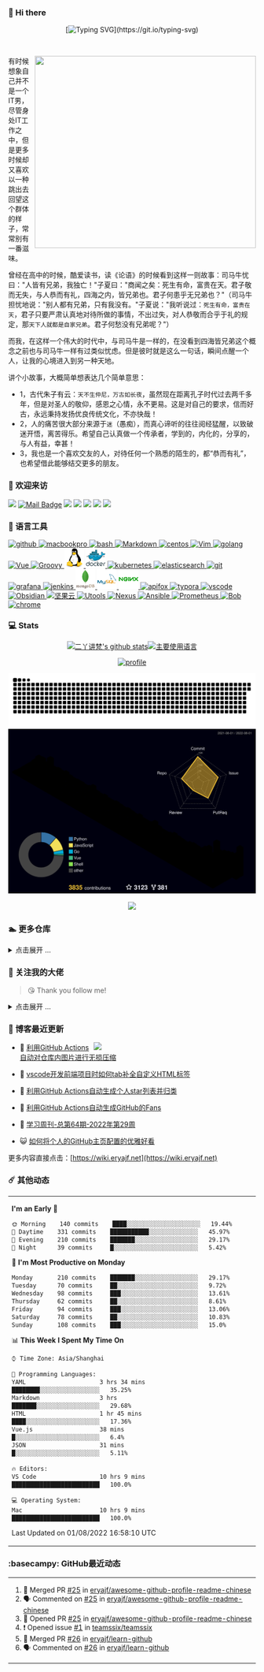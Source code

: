 ### 👋 Hi there

<div align="center">

[![Typing SVG](https://readme-typing-svg.herokuapp.com?font=Handlee&center=true&vCenter=true&width=500&height=60&lines=The+traveler+often+arrives%2C+and+the+doer+often+succeeds.)](https://git.io/typing-svg)



<img src="https://camo.githubusercontent.com/82291b0fe831bfc6781e07fc5090cbd0a8b912bb8b8d4fec0696c881834f81ac/68747470733a2f2f70726f626f742e6d656469612f394575424971676170492e676966"
width="800"  height="3">

</div>

<img align='right' src="https://github.com/eryajf/tu/blob/main/img/image_20220626_200153.gif?raw=true" width="450" height="390" />

有时候想象自己并不是一个IT男，尽管身处IT工作之中，但是更多时候却又喜欢以一种跳出去回望这个群体的样子，常常别有一番滋味。

曾经在高中的时候，酷爱读书，读《论语》的时候看到这样一则故事：司马牛忧曰："人皆有兄弟，我独亡！"子夏曰："商闻之矣：死生有命，富贵在天。君子敬而无失，与人恭而有礼，四海之内，皆兄弟也。君子何患乎无兄弟也？"（司马牛担忧地说："别人都有兄弟，只有我没有。"子夏说："我听说过：`死生有命，富贵在天`，君子只要严肃认真地对待所做的事情，不出过失，对人恭敬而合乎于礼的规定，那`天下人就都是自家兄弟`。君子何愁没有兄弟呢？"）

而我，在这样一个伟大的时代中，与司马牛是一样的，在没看到四海皆兄弟这个概念之前也与司马牛一样有过类似忧虑。但是彼时就是这么一句话，瞬间点醒一个人，让我的心境进入到另一种天地。

讲个小故事，大概简单想表达几个简单意思：

- 1，古代朱子有云：`天不生仲尼，万古如长夜`，虽然现在距离孔子时代过去两千多年，但是对圣人的敬仰，感恩之心情，永不更易。这是对自己的要求，信而好古，永远秉持发扬优良传统文化，不亦快哉！
- 2，人的痛苦很大部分来源于`迷`（愚痴），而真心谛听的往往阅经猛醒，以致破迷开悟，离苦得乐。希望自己认真做一个传承者，学到的，内化的，分享的，与人有益，幸甚！
- 3，我也是一个喜欢交友的人，对待任何一个熟悉的陌生的，都“恭而有礼”，也希望借此能够结交更多的朋友。

### 🤗 欢迎来访


[![](https://visitor-badge.laobi.icu/badge?page_id=eryajf.eryajf)](https://visitor-badge.laobi.icu/badge?page_id=eryajf.eryajf)
[![Mail Badge](https://img.shields.io/badge/-eryajf@163.com-c14438?style=flat&logo=Gmail&logoColor=white&link=mailto:eryajf@163.com)](mailto:eryajf@163.com)
[![](https://img.shields.io/github/stars/eryajf?color=fefb7b&logo=Undertale)](https://github-readme-stats.vercel.app/api?username=eryajf&hide_title=false&hide_border=true&show_icons=true&include_all_commits=true&line_height=20&bg_color=0,EC6C6C,FFD479,FFFC79,73FA79&theme=graywhite&locale=cn)
[![](https://img.shields.io/github/followers/eryajf?color=27da6b&logo=Handshake)](https://github.com/eryajf?tab=followers)
[![](https://img.shields.io/badge/%E5%85%AC%E4%BC%97%E5%8F%B7-%E8%BF%90%E7%BB%B4%E8%89%BA%E6%9C%AF-71f9fe?logo=WeChat)](https://tva4.sinaimg.cn/large/008k1Yt0ly1h4nmsb1pgzj32n00yo154.jpg)
[![](https://img.shields.io/badge/%E5%8D%9A%E5%AE%A2-%E4%BA%8C%E4%B8%AB%E8%AE%B2%E6%A2%B5-d7b1bf?logo=Blogger)](https://wiki.eryajf.net)
[![](https://img.shields.io/badge/Awesome-MyStarList-c780fa?logo=Awesome-Lists)](https://github.com/eryajf/awesome-stars-eryajf#readme)


### 🧰 语言工具


<a href="https://github.com" target="_blank"> <img src="https://cdn.jsdelivr.net/gh/devicons/devicon/icons/github/github-original.svg" alt="github" width="40" height="40"/> </a><a href="https://apple.com" target="_blank"> <img src="https://cdn.jsdelivr.net/gh/devicons/devicon/icons/apple/apple-original.svg" alt="macbookpro" width="40" height="40"/> </a><a href="https://www.gnu.org/software/bash/" target="_blank"> <img src="https://www.vectorlogo.zone/logos/gnu_bash/gnu_bash-icon.svg" alt="bash" width="40" height="40"/> </a><a href="https://www.markdownguide.org/" target="_blank"> <img src="https://cdn.jsdelivr.net/gh/devicons/devicon/icons/markdown/markdown-original.svg" alt="Markdown" width="40" height="40"/> </a><a href="https://www.centos.org/" target="_blank"> <img src="https://cdn.jsdelivr.net/gh/devicons/devicon/icons/centos/centos-original.svg" alt="centos" width="40" height="40"/> </a><a href="https://www.vim.org/" target="_blank"> <img src="https://cdn.jsdelivr.net/gh/devicons/devicon/icons/vim/vim-original.svg" alt="Vim" width="40" height="40"/> </a><a href="https://github.com/golang/go" target="_blank"> <img src="https://cdn.jsdelivr.net/gh/devicons/devicon/icons/go/go-original.svg" alt="golang" width="40" height="40"/> </a><a href="https://cn.vuejs.org/index.html" target="_blank"> <img src="https://cdn.jsdelivr.net/gh/devicons/devicon/icons/vuejs/vuejs-original.svg" alt="Vue" width="40" height="40"/> </a> <a href="https://groovy-lang.org/" target="_blank"> <img src="https://cdn.jsdelivr.net/gh/devicons/devicon/icons/groovy/groovy-original.svg" alt="Groovy" width="40" height="40"/> </a> <a href="https://www.linux.org/" target="_blank"> <img src="https://raw.githubusercontent.com/devicons/devicon/master/icons/linux/linux-original.svg" alt="linux" width="40" height="40"/> </a> <a href="https://www.docker.com/" target="_blank"> <img src="https://raw.githubusercontent.com/devicons/devicon/master/icons/docker/docker-original-wordmark.svg" alt="docker" width="40" height="40"/> </a> <a href="https://kubernetes.io" target="_blank"> <img src="https://www.vectorlogo.zone/logos/kubernetes/kubernetes-icon.svg" alt="kubernetes" width="40" height="40"/> </a> <a href="https://www.elastic.co" target="_blank"> <img src="https://www.vectorlogo.zone/logos/elastic/elastic-icon.svg" alt="elasticsearch" width="40" height="40"/> </a> <a href="https://git-scm.com/" target="_blank"> <img src="https://www.vectorlogo.zone/logos/git-scm/git-scm-icon.svg" alt="git" width="40" height="40"/> </a> <a href="https://grafana.com" target="_blank"> <img src="https://www.vectorlogo.zone/logos/grafana/grafana-icon.svg" alt="grafana" width="40" height="40"/> </a> <a href="https://www.jenkins.io" target="_blank"> <img src="https://www.vectorlogo.zone/logos/jenkins/jenkins-icon.svg" alt="jenkins" width="40" height="40"/> </a> <a href="https://www.mongodb.com/" target="_blank"> <img src="https://raw.githubusercontent.com/devicons/devicon/master/icons/mongodb/mongodb-original-wordmark.svg" alt="mongodb" width="40" height="40"/> </a>
<a href="https://www.mysql.com/" target="_blank"> <img src="https://raw.githubusercontent.com/devicons/devicon/master/icons/mysql/mysql-original-wordmark.svg" alt="mysql" width="40" height="40"/> </a><a href="https://www.nginx.com" target="_blank"> <img src="https://raw.githubusercontent.com/devicons/devicon/master/icons/nginx/nginx-original.svg" alt="nginx" width="40" height="40"/> </a><a href="https://apifox.cn" target="_blank"> <img src="https://www.apifox.cn/favicon.ico" alt="apifox" width="40" height="40"/> </a><a href="https://typora.io" target="_blank"> <img src="https://typora.io/img/favicon-64.png" alt="typora" width="40" height="40"/> </a><a href="https://code.visualstudio.com/" target="_blank"> <img src="https://cdn.jsdelivr.net/gh/devicons/devicon/icons/vscode/vscode-original.svg" alt="vscode" width="40" height="40"/> </a><a href="https://obsidian.md/" target="_blank"> <img src="https://obsidian.md/favicon.ico" alt="Obsidian" width="40" height="40"/> </a><a href="https://www.jianguoyun.com/" target="_blank"> <img src="https://www.jianguoyun.com/favicon.ico" alt="坚果云" width="40" height="40"/> </a> <a href="https://u.tools" target="_blank"> <img src="https://u.tools/favicon.ico" alt="Utools" width="40" height="40"/> </a><a href="https://www.sonatype.com/" target="_blank"> <img src="https://www.sonatype.com/hubfs/2019%20Product%20logo/Product%20Logo%20SVGs/NexusRepo_Icon.svg" alt="Nexus" width="40" height="40"/> </a><a href="https://www.ansible.com/" target="_blank"> <img src="https://cdn.jsdelivr.net/gh/devicons/devicon/icons/ansible/ansible-original.svg" alt="Ansible" width="40" height="40"/> </a><a href="https://prometheus.io/" target="_blank"> <img src="https://cdn.jsdelivr.net/gh/devicons/devicon/icons/prometheus/prometheus-original.svg" alt="Prometheus" width="40" height="40"/> </a> <a href="https://github.com/ripperhe/Bob" target="_blank"> <img src="https://cdn.staticaly.com/gh/eryajf/tu/main/img/image_20220627_102018.png" alt="Bob" width="40" height="40"/> </a><a href="https://www.google.com/chrome/" target="_blank"> <img src="https://cdn.jsdelivr.net/gh/devicons/devicon/icons/chrome/chrome-original.svg" alt="chrome" width="40" height="40"/> </a>


### 💻 Stats

<div align="center">


[![二丫讲梵's github stats](https://github-readme-stats.vercel.app/api?username=eryajf&hide_title=false&hide_border=true&show_icons=true&include_all_commits=true&line_height=20&bg_color=0,EC6C6C,FFD479,FFFC79,73FA79&theme=graywhite&locale=cn)](https://github-readme-stats.vercel.app/api?username=eryajf&hide_title=false&hide_border=true&show_icons=true&include_all_commits=true&line_height=20&bg_color=0,EC6C6C,FFD479,FFFC79,73FA79&theme=graywhite&locale=cn)[![主要使用语言](https://github-readme-stats.vercel.app/api/top-langs/?username=eryajf&hide_title=false&hide=c&hide_border=true&layout=compact&bg_color=0,73FA79,73FDFF,D783FF&theme=graywhite&locale=cn)](https://github-readme-stats.vercel.app/api/top-langs/?username=eryajf&hide_title=false&hide=c&hide_border=true&layout=compact&bg_color=0,73FA79,73FDFF,D783FF&theme=graywhite&locale=cn)

[![profile](https://github-profile-trophy.vercel.app/?username=eryajf&theme=algolia&column=8)](https://github-profile-trophy.vercel.app/?username=eryajf&theme=algolia&column=8)

[![snake](./assets/github-contribution-grid-snake.svg)](https://raw.githubusercontent.com/eryajf/eryajf/master/assets/github-contribution-grid-snake.svg)
[![github-active](./profile-3d-contrib/profile-night-rainbow.svg)](https://raw.githubusercontent.com/eryajf/eryajf/master/profile-3d-contrib/profile-night-rainbow.svg)

[![](https://activity-graph.herokuapp.com/graph?username=eryajf&theme=github)](https://activity-graph.herokuapp.com/graph?username=eryajf&theme=github)

</div>

### 🏊 更多仓库

<details>
<summary>点击展开 ...</summary>

[![Readme Card](https://github-readme-stats.vercel.app/api/pin/?username=eryajf&repo=ldapctl&show_owner=true&&theme=cobalt)](https://github.com/eryajf/ldapctl)
[![Readme Card](https://github-readme-stats.vercel.app/api/pin/?username=eryajf&repo=rpmbuild&show_owner=true&&theme=cobalt)](https://github.com/eryajf/rpmbuild)
[![Readme Card](https://github-readme-stats.vercel.app/api/pin/?username=eryajf&repo=shellabout&show_owner=true&&theme=cobalt)](https://github.com/eryajf/shellabout)
[![Readme Card](https://github-readme-stats.vercel.app/api/pin/?username=eryajf&repo=docker_learn&show_owner=true&&theme=cobalt)](https://github.com/eryajf/docker_learn)
[![Readme Card](https://github-readme-stats.vercel.app/api/pin/?username=eryajf&repo=xirang&show_owner=true&&theme=cobalt)](https://github.com/eryajf/xirang)
[![Readme Card](https://github-readme-stats.vercel.app/api/pin/?username=eryajf&repo=care-screenshot&show_owner=true&&theme=cobalt)](https://github.com/eryajf/care-screenshot)
[![Readme Card](https://github-readme-stats.vercel.app/api/pin/?username=eryajf&repo=magic-of-kubernetes-scripts&show_owner=true&&theme=cobalt)](https://github.com/eryajf/magic-of-kubernetes-scripts)
[![Readme Card](https://github-readme-stats.vercel.app/api/pin/?username=eryajf&repo=read-list&show_owner=true&&theme=cobalt)](https://github.com/eryajf/read-list)
[![Readme Card](https://github-readme-stats.vercel.app/api/pin/?username=eryajf&repo=go-ldap-admin-ui&show_owner=true&&theme=cobalt)](https://github.com/eryajf/go-ldap-admin-ui)
[![Readme Card](https://github-readme-stats.vercel.app/api/pin/?username=eryajf&repo=thirdIM&show_owner=true&&theme=cobalt)](https://github.com/eryajf/thirdIM)
[![Readme Card](https://github-readme-stats.vercel.app/api/pin/?username=eryajf&repo=go-ldap-admin-doc&show_owner=true&&theme=cobalt)](https://github.com/eryajf/go-ldap-admin-doc)
[![Readme Card](https://github-readme-stats.vercel.app/api/pin/?username=eryajf&repo=vdoing-template&show_owner=true&&theme=cobalt)](https://github.com/eryajf/vdoing-template)
[![Readme Card](https://github-readme-stats.vercel.app/api/pin/?username=eryajf&repo=awesome-github-profile-readme-chinese&show_owner=true&&theme=cobalt)](https://github.com/eryajf/awesome-github-profile-readme-chinese)
[![Readme Card](https://github-readme-stats.vercel.app/api/pin/?username=eryajf&repo=awesome-stars-eryajf&show_owner=true&&theme=cobalt)](https://github.com/eryajf/awesome-stars-eryajf)
[![Readme Card](https://github-readme-stats.vercel.app/api/pin/?username=eryajf&repo=Obsidian-Plugin-Weekly&show_owner=true&&theme=cobalt)](https://github.com/eryajf/Obsidian-Plugin-Weekly)

</details>

### 🎡 关注我的大佬

> 😘 Thank you follow me!

<details>
<summary>点击展开 ...</summary>

<!--ACTION_START_FLAG:github-followers-->
<table>
  <tr>
    <td align="center">
        <a href="https://github.com/AkshatRastogi-1nC0re">
            <img src="https://avatars2.githubusercontent.com/u/71638737" width="100px;" alt="AkshatRastogi-1nC0re"/>
        </a>
        <br />
        <a href="https://github.com/AkshatRastogi-1nC0re">AKSHAT RASTOGI</a>
    </td>
    <td align="center">
        <a href="https://github.com/AYIDouble">
            <img src="https://avatars2.githubusercontent.com/u/18186995" width="100px;" alt="AYIDouble"/>
        </a>
        <br />
        <a href="https://github.com/AYIDouble">Alpay Yildirim</a>
    </td>
    <td align="center">
        <a href="https://github.com/qianguyihao">
            <img src="https://avatars2.githubusercontent.com/u/8827896" width="100px;" alt="qianguyihao"/>
        </a>
        <br />
        <a href="https://github.com/qianguyihao">千古壹号</a>
    </td>
    <td align="center">
        <a href="https://github.com/sbilly">
            <img src="https://avatars2.githubusercontent.com/u/123563" width="100px;" alt="sbilly"/>
        </a>
        <br />
        <a href="https://github.com/sbilly">sbilly</a>
    </td>
    <td align="center">
        <a href="https://github.com/hoochanlon">
            <img src="https://avatars2.githubusercontent.com/u/35732922" width="100px;" alt="hoochanlon"/>
        </a>
        <br />
        <a href="https://github.com/hoochanlon">菠萝包与蛋奶酥</a>
    </td>
    <td align="center">
        <a href="https://github.com/fengjixuchui">
            <img src="https://avatars2.githubusercontent.com/u/2487206" width="100px;" alt="fengjixuchui"/>
        </a>
        <br />
        <a href="https://github.com/fengjixuchui">fengjixuchui</a>
    </td>
    <td align="center">
        <a href="https://github.com/penndu">
            <img src="https://avatars2.githubusercontent.com/u/46226528" width="100px;" alt="penndu"/>
        </a>
        <br />
        <a href="https://github.com/penndu">TeacherDu</a>
    </td>
  </tr>
  <tr>
    <td align="center">
        <a href="https://github.com/teamssix">
            <img src="https://avatars2.githubusercontent.com/u/49087564" width="100px;" alt="teamssix"/>
        </a>
        <br />
        <a href="https://github.com/teamssix">TeamsSix</a>
    </td>
    <td align="center">
        <a href="https://github.com/awsassets">
            <img src="https://avatars2.githubusercontent.com/u/59461072" width="100px;" alt="awsassets"/>
        </a>
        <br />
        <a href="https://github.com/awsassets">awsassets</a>
    </td>
    <td align="center">
        <a href="https://github.com/rxliuli">
            <img src="https://avatars2.githubusercontent.com/u/24560368" width="100px;" alt="rxliuli"/>
        </a>
        <br />
        <a href="https://github.com/rxliuli">rxliuli</a>
    </td>
    <td align="center">
        <a href="https://github.com/royswale">
            <img src="https://avatars2.githubusercontent.com/u/26373840" width="100px;" alt="royswale"/>
        </a>
        <br />
        <a href="https://github.com/royswale">royswale</a>
    </td>
    <td align="center">
        <a href="https://github.com/starsliao">
            <img src="https://avatars2.githubusercontent.com/u/3349611" width="100px;" alt="starsliao"/>
        </a>
        <br />
        <a href="https://github.com/starsliao">StarsL.cn</a>
    </td>
    <td align="center">
        <a href="https://github.com/anzhihe">
            <img src="https://avatars2.githubusercontent.com/u/19191096" width="100px;" alt="anzhihe"/>
        </a>
        <br />
        <a href="https://github.com/anzhihe">安志合</a>
    </td>
    <td align="center">
        <a href="https://github.com/erbanku">
            <img src="https://avatars2.githubusercontent.com/u/79493862" width="100px;" alt="erbanku"/>
        </a>
        <br />
        <a href="https://github.com/erbanku">Cactus</a>
    </td>
  </tr>
  <tr>
    <td align="center">
        <a href="https://github.com/georgezouq">
            <img src="https://avatars2.githubusercontent.com/u/5990860" width="100px;" alt="georgezouq"/>
        </a>
        <br />
        <a href="https://github.com/georgezouq">GeorgeZou</a>
    </td>
    <td align="center">
        <a href="https://github.com/sun0225SUN">
            <img src="https://avatars2.githubusercontent.com/u/79169717" width="100px;" alt="sun0225SUN"/>
        </a>
        <br />
        <a href="https://github.com/sun0225SUN">小孙同学</a>
    </td>
    <td align="center">
        <a href="https://github.com/xiezipei">
            <img src="https://avatars2.githubusercontent.com/u/5949351" width="100px;" alt="xiezipei"/>
        </a>
        <br />
        <a href="https://github.com/xiezipei">xiezipei</a>
    </td>
    <td align="center">
        <a href="https://github.com/kxxt">
            <img src="https://avatars2.githubusercontent.com/u/18085551" width="100px;" alt="kxxt"/>
        </a>
        <br />
        <a href="https://github.com/kxxt">Levi Zim</a>
    </td>
    <td align="center">
        <a href="https://github.com/yongxinz">
            <img src="https://avatars2.githubusercontent.com/u/13905325" width="100px;" alt="yongxinz"/>
        </a>
        <br />
        <a href="https://github.com/yongxinz">yongxinz</a>
    </td>
    <td align="center">
        <a href="https://github.com/qiutian00">
            <img src="https://avatars2.githubusercontent.com/u/24382500" width="100px;" alt="qiutian00"/>
        </a>
        <br />
        <a href="https://github.com/qiutian00">qiutian00</a>
    </td>
    <td align="center">
        <a href="https://github.com/wuchunfu">
            <img src="https://avatars2.githubusercontent.com/u/29206593" width="100px;" alt="wuchunfu"/>
        </a>
        <br />
        <a href="https://github.com/wuchunfu">ChunFu Wu</a>
    </td>
  </tr>
</table>
<!--ACTION_END_FLAG:github-followers-->


</details>


### 📝 博客最近更新

<img align='right' src="https://tva4.sinaimg.cn/large/008k1Yt0ly1h4no500obvg30fk0bo1cn.gif" width="330" />

<!-- BLOG-POST-LIST:START -->
- 🐻 [利用GitHub Actions自动对仓库内图片进行无损压缩](https://wiki.eryajf.net/pages/dbee9e/) 

- 🎃 [vscode开发前端项目时如何tab补全自定义HTML标签](https://wiki.eryajf.net/pages/62b2b7/) 

- 🚀 [利用GitHub Actions自动生成个人star列表并归类](https://wiki.eryajf.net/pages/4ba0f4/) 

- 🌋 [利用GitHub Actions自动生成GitHub的Fans](https://wiki.eryajf.net/pages/db92f0/) 

- 🌁 [学习周刊-总第64期-2022年第29周](https://wiki.eryajf.net/pages/6e74fb/) 

- 😺 [如何将个人的GitHub主页配置的优雅好看](https://wiki.eryajf.net/pages/d195b4/) 
<!-- BLOG-POST-LIST:END -->

更多内容直接点击：[https://wiki.eryajf.net](https://wiki.eryajf.net)

### ☄️ 其他动态

<table align="center">
<tr>
<td valign="top">

<!--START_SECTION:waka-->
**I'm an Early 🐤** 

```text
🌞 Morning    140 commits    ████░░░░░░░░░░░░░░░░░░░░░   19.44% 
🌆 Daytime    331 commits    ███████████░░░░░░░░░░░░░░   45.97% 
🌃 Evening    210 commits    ███████░░░░░░░░░░░░░░░░░░   29.17% 
🌙 Night      39 commits     █░░░░░░░░░░░░░░░░░░░░░░░░   5.42%

```
📅 **I'm Most Productive on Monday** 

```text
Monday       210 commits    ███████░░░░░░░░░░░░░░░░░░   29.17% 
Tuesday      70 commits     ██░░░░░░░░░░░░░░░░░░░░░░░   9.72% 
Wednesday    98 commits     ███░░░░░░░░░░░░░░░░░░░░░░   13.61% 
Thursday     62 commits     ██░░░░░░░░░░░░░░░░░░░░░░░   8.61% 
Friday       94 commits     ███░░░░░░░░░░░░░░░░░░░░░░   13.06% 
Saturday     78 commits     ██░░░░░░░░░░░░░░░░░░░░░░░   10.83% 
Sunday       108 commits    ███░░░░░░░░░░░░░░░░░░░░░░   15.0%

```


📊 **This Week I Spent My Time On** 

```text
⌚︎ Time Zone: Asia/Shanghai

💬 Programming Languages: 
YAML                     3 hrs 34 mins       ████████░░░░░░░░░░░░░░░░░   35.25% 
Markdown                 3 hrs               ███████░░░░░░░░░░░░░░░░░░   29.68% 
HTML                     1 hr 45 mins        ████░░░░░░░░░░░░░░░░░░░░░   17.36% 
Vue.js                   38 mins             █░░░░░░░░░░░░░░░░░░░░░░░░   6.4% 
JSON                     31 mins             █░░░░░░░░░░░░░░░░░░░░░░░░   5.11%

🔥 Editors: 
VS Code                  10 hrs 9 mins       █████████████████████████   100.0%

💻 Operating System: 
Mac                      10 hrs 9 mins       █████████████████████████   100.0%

```


 Last Updated on 01/08/2022 16:58:10 UTC
<!--END_SECTION:waka-->

</td>
</tr>
</table>


### :basecampy: GitHub最近动态


<table align="center">
<tr>
<td valign="top">

<!--START_SECTION:activity-->
1. 🎉 Merged PR [#25](https://github.com/eryajf/awesome-github-profile-readme-chinese/pull/25) in [eryajf/awesome-github-profile-readme-chinese](https://github.com/eryajf/awesome-github-profile-readme-chinese)
2. 🗣 Commented on [#25](https://github.com/eryajf/awesome-github-profile-readme-chinese/issues/25) in [eryajf/awesome-github-profile-readme-chinese](https://github.com/eryajf/awesome-github-profile-readme-chinese)
3. 💪 Opened PR [#25](https://github.com/eryajf/awesome-github-profile-readme-chinese/pull/25) in [eryajf/awesome-github-profile-readme-chinese](https://github.com/eryajf/awesome-github-profile-readme-chinese)
4. ❗️ Opened issue [#1](https://github.com/teamssix/teamssix/issues/1) in [teamssix/teamssix](https://github.com/teamssix/teamssix)
5. 🎉 Merged PR [#26](https://github.com/eryajf/learn-github/pull/26) in [eryajf/learn-github](https://github.com/eryajf/learn-github)
6. 🗣 Commented on [#26](https://github.com/eryajf/learn-github/issues/26) in [eryajf/learn-github](https://github.com/eryajf/learn-github)
<!--END_SECTION:activity-->

</td>
</tr>
</table>